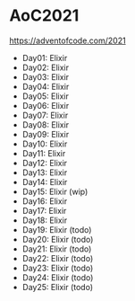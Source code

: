 # AoC2021
https://adventofcode.com/2021

- Day01: Elixir
- Day02: Elixir
- Day03: Elixir
- Day04: Elixir
- Day05: Elixir
- Day06: Elixir
- Day07: Elixir
- Day08: Elixir
- Day09: Elixir
- Day10: Elixir
- Day11: Elixir
- Day12: Elixir
- Day13: Elixir
- Day14: Elixir
- Day15: Elixir (wip)
- Day16: Elixir
- Day17: Elixir
- Day18: Elixir
- Day19: Elixir (todo)
- Day20: Elixir (todo)
- Day21: Elixir (todo)
- Day22: Elixir (todo)
- Day23: Elixir (todo)
- Day24: Elixir (todo)
- Day25: Elixir (todo)

